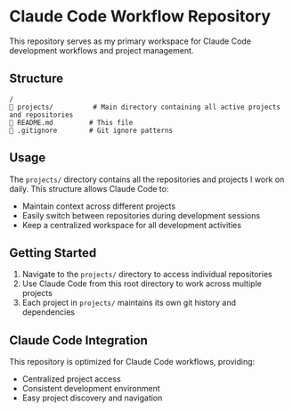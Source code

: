 # Claude Code Workflow Repository

This repository serves as my primary workspace for Claude Code development workflows and project management.

## Structure

```
/
   projects/          # Main directory containing all active projects and repositories
   README.md         # This file
   .gitignore        # Git ignore patterns
```

## Usage

The `projects/` directory contains all the repositories and projects I work on daily. This structure allows Claude Code to:

- Maintain context across different projects
- Easily switch between repositories during development sessions
- Keep a centralized workspace for all development activities

## Getting Started

1. Navigate to the `projects/` directory to access individual repositories
2. Use Claude Code from this root directory to work across multiple projects
3. Each project in `projects/` maintains its own git history and dependencies

## Claude Code Integration

This repository is optimized for Claude Code workflows, providing:
- Centralized project access
- Consistent development environment
- Easy project discovery and navigation